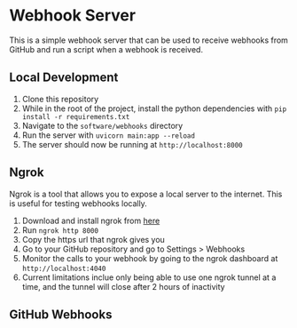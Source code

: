 # Webhook Server

This is a simple webhook server that can be used to receive webhooks from GitHub and run a script when a webhook is received.

## Local Development

1. Clone this repository
2. While in the root of the project, install the python dependencies with `pip install -r requirements.txt`
3. Navigate to the `software/webhooks` directory
4. Run the server with `uvicorn main:app --reload`
5. The server should now be running at `http://localhost:8000`

## Ngrok

Ngrok is a tool that allows you to expose a local server to the internet. This is useful for testing webhooks locally.

1. Download and install ngrok from [here](https://ngrok.com/download)
2. Run `ngrok http 8000`
3. Copy the https url that ngrok gives you
4. Go to your GitHub repository and go to Settings > Webhooks
5. Monitor the calls to your webhook by going to the ngrok dashboard at `http://localhost:4040`
6. Current limitations inclue only being able to use one ngrok tunnel at a time, and the tunnel will close after 2 hours of inactivity

## GitHub Webhooks

